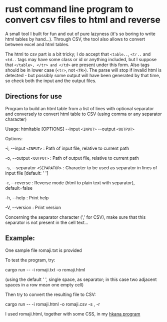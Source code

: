 # rust command line program to convert csv files to html and reverse

A small tool I built for fun and out of pure lazyness (it's so boring to write html tables by hand...).
Through CSV, the tool also allows to convert between excel and html tables.

The html to csv part is a bit tricky; I do accept that `<table..`, `<tr..` and `<td..` tags may have some class or id or anything included, but I suppose that `</table>, </tr> and </td>` are present under this form. Also tags should be in lower case (`<tr>`, not `<TR>`). The parse will stop if invalid html is detected - but possibly some output will have been generated by that time, so check both the input and the output files.

## Directions for use
Program to build an html table from a list of lines with optional separator and conversely to convert html table to CSV (using comma or any separator character)

Usage: htmltable [OPTIONS] --input `<INPUT>` --output `<OUTPUT>`

Options:

  -i, --input `<INPUT>`        : Path of input file, relative to current path

  -o, --output `<OUTPUT>`        : Path of output file, relative to current path

  -s, --separator `<SEPARATOR>`  : Character to be used as separator in lines of input file [default: ' ']

  -r, --reverse                : Reverse mode (html to plain text with separator), default=false

  -h, --help                   : Print help

  -V, --version                : Print version

Concerning the separator character (',' for CSV), make sure that this separator is not present in the cell text...


## Example:
One sample file romaji.txt is provided

To test the program, try:

cargo run -- -i romaji.txt -o romaji.html

(using the default ' ', single space, as separator; in this case two adjacent spaces in a row mean one empty cell)


Then try to convert the resulting file to CSV:

cargo run -- -i romaji.html -o romaji.csv -s , -r

I used romaji.html, together with some CSS, in my [hkana program](https://eludev.fr/hkana/)

